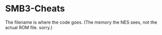 # SMB3-Cheats

The filename is where the code goes. (The memory the NES sees, not the actual ROM file. sorry.)
